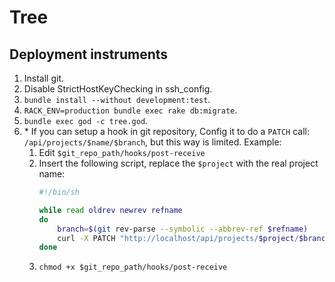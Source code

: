# Tree

## Deployment instruments
1. Install git.
2. Disable StrictHostKeyChecking in ssh_config.
3. `bundle install --without development:test`.
4. `RACK_ENV=production bundle exec rake db:migrate`.
5. `bundle exec god -c tree.god`.
6. \* If you can setup a hook in git repository,
    Config it to do a `PATCH` call: `/api/projects/$name/$branch`,
    but this way is limited.
    Example:
      1. Edit `$git_repo_path/hooks/post-receive`
      2.  Insert the following script, replace the `$project` with the real project name:
          ```sh
          #!/bin/sh

          while read oldrev newrev refname
          do
              branch=$(git rev-parse --symbolic --abbrev-ref $refname)
              curl -X PATCH "http://localhost/api/projects/$project/$branch" POST >/tmp/log 2&>1
          done
          ```
      3. `chmod +x $git_repo_path/hooks/post-receive`
